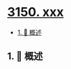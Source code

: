# [3150. xxx](https://github.com/Tdahuyou/TNotes.leetcode/tree/main/notes/3150.%20xxx)

<!-- region:toc -->

- [1. 📝 概述](#1--概述)

<!-- endregion:toc -->

## 1. 📝 概述
